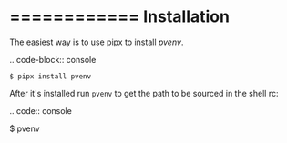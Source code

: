 ============
Installation
============

The easiest way is to use pipx to install _pvenv_.

.. code-block:: console

    $ pipx install pvenv

After it's installed run `pvenv` to get the path to be sourced in the shell rc:

.. code:: console

$ pvenv
